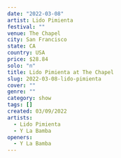 ```yaml
---
date: "2022-03-08"
artist: Lido Pimienta
festival: ""
venue: The Chapel
city: San Francisco
state: CA
country: USA
price: $28.84
solo: "n"
title: Lido Pimienta at The Chapel
slug: 2022-03-08-lido-pimienta
cover: ""
genre: ""
category: show
tags: []
created: 03/09/2022
artists:
  - Lido Pimienta
  - Y La Bamba
openers:
  - Y La Bamba
---
```

